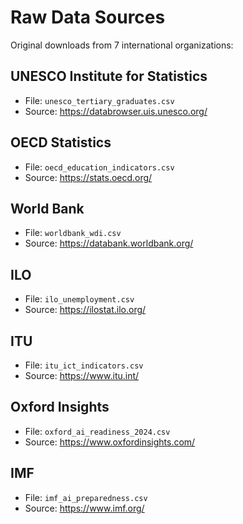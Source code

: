 # Raw Data Sources

Original downloads from 7 international organizations:

## UNESCO Institute for Statistics
- File: `unesco_tertiary_graduates.csv`
- Source: https://databrowser.uis.unesco.org/

## OECD Statistics  
- File: `oecd_education_indicators.csv`
- Source: https://stats.oecd.org/

## World Bank
- File: `worldbank_wdi.csv`
- Source: https://databank.worldbank.org/

## ILO
- File: `ilo_unemployment.csv`
- Source: https://ilostat.ilo.org/

## ITU
- File: `itu_ict_indicators.csv`  
- Source: https://www.itu.int/

## Oxford Insights
- File: `oxford_ai_readiness_2024.csv`
- Source: https://www.oxfordinsights.com/

## IMF
- File: `imf_ai_preparedness.csv`
- Source: https://www.imf.org/
